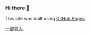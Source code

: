 ### Hi there 👋

This site was built using [GitHub Pages](https://pages.github.com/).

[一键导入](legado://import/bookSource?src=https://raw.githubusercontent.com/DT-234/DT-234/refs/heads/main/legado.json).

<!--
**DT-234/DT-234** is a ✨ _special_ ✨ repository because its `README.md` (this file) appears on your GitHub profile.

Here are some ideas to get you started:

- 🔭 I’m currently working on ...
- 🌱 I’m currently learning ...
- 👯 I’m looking to collaborate on ...
- 🤔 I’m looking for help with ...
- 💬 Ask me about ...
- 📫 How to reach me: ...
- 😄 Pronouns: ...
- ⚡ Fun fact: ...
-->
